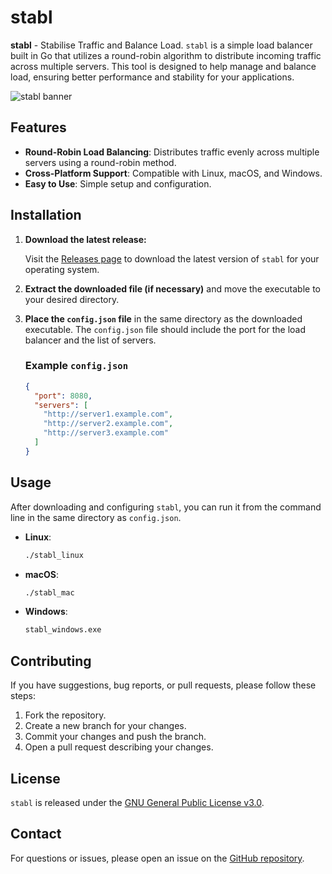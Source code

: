 # stabl

**stabl** - Stabilise Traffic and Balance Load. `stabl` is a simple load balancer built in Go that utilizes a round-robin algorithm to distribute incoming traffic across multiple servers. This tool is designed to help manage and balance load, ensuring better performance and stability for your applications.

![stabl banner](https://dev.nnisarg.in/stabl/banner.jpg)

## Features

- **Round-Robin Load Balancing**: Distributes traffic evenly across multiple servers using a round-robin method.
- **Cross-Platform Support**: Compatible with Linux, macOS, and Windows.
- **Easy to Use**: Simple setup and configuration.

## Installation

1. **Download the latest release:**

   Visit the [Releases page](https://github.com/nnisarggada/stabl/releases) to download the latest version of `stabl` for your operating system.

2. **Extract the downloaded file (if necessary)** and move the executable to your desired directory.

3. **Place the `config.json` file** in the same directory as the downloaded executable. The `config.json` file should include the port for the load balancer and the list of servers.

   ### Example `config.json`

   ```json
   {
     "port": 8080,
     "servers": [
       "http://server1.example.com",
       "http://server2.example.com",
       "http://server3.example.com"
     ]
   }
   ```

## Usage

After downloading and configuring `stabl`, you can run it from the command line in the same directory as `config.json`.

- **Linux**:

  ```bash
  ./stabl_linux
  ```

- **macOS**:

  ```bash
  ./stabl_mac
  ```

- **Windows**:

  ```bash
  stabl_windows.exe
  ```

## Contributing

If you have suggestions, bug reports, or pull requests, please follow these steps:

1. Fork the repository.
2. Create a new branch for your changes.
3. Commit your changes and push the branch.
4. Open a pull request describing your changes.

## License

`stabl` is released under the [GNU General Public License v3.0](LICENSE).

## Contact

For questions or issues, please open an issue on the [GitHub repository](https://github.com/nnisarggada/stabl).
